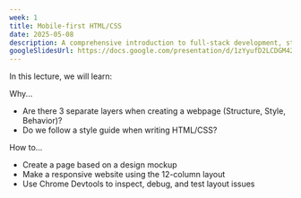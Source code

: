 ```yaml
---
week: 1
title: Mobile-first HTML/CSS
date: 2025-05-08
description: A comprehensive introduction to full-stack development, strategies for excelling in this course, and foundational skills for building mobile-first frontends using HTML and CSS with the 12-column layout.
googleSlidesUrl: https://docs.google.com/presentation/d/1zYyufD2LCDGM42pjyGl0dxp_U-lC-clXn0uTlOjwpg4/
---
```


In this lecture, we will learn:

Why...

- Are there 3 separate layers when creating a webpage (Structure, Style, Behavior)?
- Do we follow a style guide when writing HTML/CSS?

How to...

- Create a page based on a design mockup
- Make a responsive website using the 12-column layout
- Use Chrome Devtools to inspect, debug, and test layout issues
